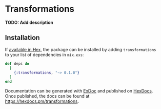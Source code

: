 # Transformations

**TODO: Add description**

## Installation

If [available in Hex](https://hex.pm/docs/publish), the package can be installed
by adding `transformations` to your list of dependencies in `mix.exs`:

```elixir
def deps do
  [
    {:transformations, "~> 0.1.0"}
  ]
end
```

Documentation can be generated with [ExDoc](https://github.com/elixir-lang/ex_doc)
and published on [HexDocs](https://hexdocs.pm). Once published, the docs can
be found at <https://hexdocs.pm/transformations>.

